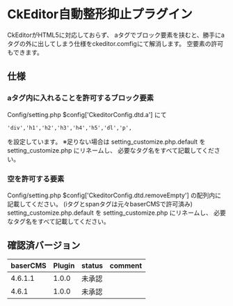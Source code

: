 # CkEditor自動整形抑止プラグイン

CkEditorがHTML5に対応しておらず、
aタグでブロック要素を挟むと、勝手にaタグの外に出してしまう仕様をckeditor.comfigにて解消します。
空要素の許可もできます。

## 仕様

### aタグ内に入れることを許可するブロック要素
Config/setting.php
$config['CkeditorConfig.dtd.a'] にて
```
'div','h1','h2','h3','h4','h5','dl','p',
```
を設定しています。
※足りない場合は setting_customize.php.default を setting_customize.php にリネームし、
必要なタグ名をすべて記載してください。

### 空を許可する要素

Config/setting.php
$config['CkeditorConfig.dtd.removeEmpty'] の配列内に記載してください。
(iタグとspanタグは元々baserCMSで許可済み)
setting_customize.php.default を setting_customize.php にリネームし、
必要なタグ名をすべて記載してください。

## 確認済バージョン

|baserCMS|Plugin|status|comment|
|:--|:--|:--|:--|
|4.6.1.1|1.0.0|未承認||
|4.6.1|1.0.0|未承認||
